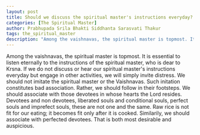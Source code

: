 ```yaml
---
layout: post
title: Should we discuss the spiritual master's instructions everyday?
categories: [The Spiritual Master]
author: Prabhupada Srila Bhakti Siddhanta Sarasvati Thakur
tags: the_spiritual_master
description: "Among the vaishnavas, the spiritual master is topmost. It is essential to listen eternally to the instructions of the spiritual master, who is dear to Krsna. If we do not discuss or hear our spiritual master's instructions everyday but engage in other activities, we will simply invite distress. We should not imitate the spiritual master or the Vaishnavas. Such initation constitutes bad association. Rather, we should follow in their footsteps. We should associate with those devotees in whose hearts the Lord resides. Devotees and non devotees, liberated souls and conditional souls, perfect souls and imprefect souls, these are not one and the same. Raw rice is not fit for our eating; it becomes fit only after it is cooked. Similarily, we should associate with perfected devotees. That is both most desirable and auspicious."
---
```


Among the vaishnavas, the spiritual master is topmost. It is essential to listen eternally to the instructions of the spiritual master, who is dear to Krsna. If we do not discuss or hear our spiritual master's instructions everyday but engage in other activities, we will simply invite distress. We should not imitate the spiritual master or the Vaishnavas. Such initation constitutes bad association. Rather, we should follow in their footsteps. We should associate with those devotees in whose hearts the Lord resides. Devotees and non devotees, liberated souls and conditional souls, perfect souls and imprefect souls, these are not one and the same. Raw rice is not fit for our eating; it becomes fit only after it is cooked. Similarily, we should associate with perfected devotees. That is both most desirable and auspicious.















